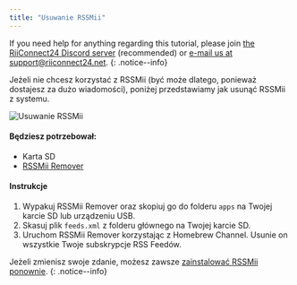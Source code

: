 ```yaml
---
title: "Usuwanie RSSMii"
---
```


If you need help for anything regarding this tutorial, please join [the RiiConnect24 Discord server](https://discord.gg/rc24) (recommended) or [e-mail us at support@riiconnect24.net](mailto:support@riiconnect24.net).
{: .notice--info}

Jeżeli nie chcesz korzystać z RSSMii (być może dlatego, ponieważ dostajesz za dużo wiadomości), poniżej przedstawiamy jak usunąć RSSMii z systemu.

![Usuwanie RSSMii](/images/rssmii-remove.png)

#### Będziesz potrzebował:

* Karta SD
* [RSSMii Remover](https://github.com/RiiConnect24/rssmii/releases)

#### Instrukcje

1. Wypakuj RSSMii Remover oraz skopiuj go do folderu `apps` na Twojej karcie SD lub urządzeniu USB.
2. Skasuj plik `feeds.xml` z folderu głównego na Twojej karcie SD.
3. Uruchom RSSMii Remover korzystając z Homebrew Channel. Usunie on wszystkie Twoje subskrypcje RSS Feedów.

Jeżeli zmienisz swoje zdanie, możesz zawsze [zainstalować RSSMii ponownie](rssmii).
{: .notice--info}
